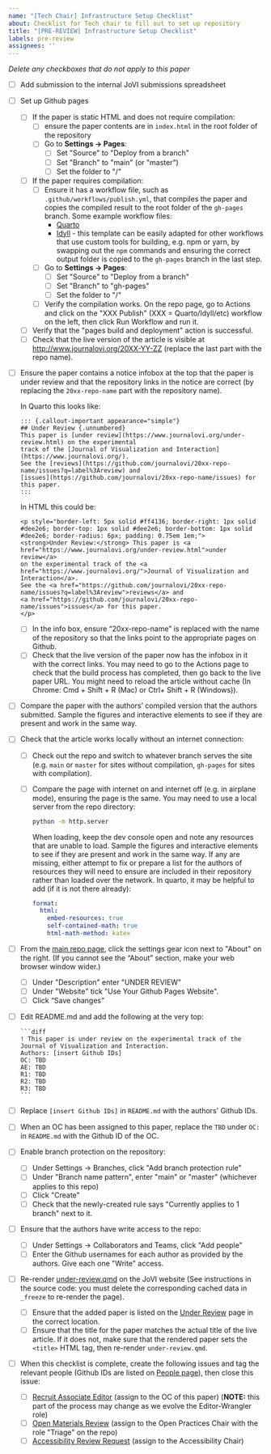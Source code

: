 ```yaml
---
name: "[Tech Chair] Infrastructure Setup Checklist"
about: Checklist for Tech chair to fill out to set up repository
title: "[PRE-REVIEW] Infrastructure Setup Checklist"
labels: pre-review
assignees: ''
---
```


<!--
## DO NOT EDIT THIS FILE OUTSIDE OF THE journalovi/jovi-workflows REPOSITORY
##
## This file is automatically updated in all repositories within the journalovi
## Github organization whenever the version in journalovi/jovi-workflows is
## changed, so any other edits will be overwritten. To update this file, make
## a commit or pull request at https://github.com/journalovi/jovi-workflows
-->

*Delete any checkboxes that do not apply to this paper*

- [ ] Add submission to the internal JoVI submissions spreadsheet
- [ ] Set up Github pages
   - [ ] If the paper is static HTML and does not require compilation:
      - [ ] ensure the paper contents are in `index.html` in the root folder of the repository
      - [ ] Go to **Settings -> Pages**:
         - [ ] Set "Source" to "Deploy from a branch"
         - [ ] Set "Branch" to "main" (or "master")
         - [ ] Set the folder to "/"
   - [ ] If the paper requires compilation:
      - [ ] Ensure it has a workflow file, such as `.github/workflows/publish.yml`, that compiles the paper and copies the compiled result to the root folder of the `gh-pages` branch. Some example workflow files:
         - [Quarto](https://github.com/journalovi/jovi-template-quarto/blob/main/.github/workflows/publish.yml)
         - [Idyll](https://github.com/journalovi/2024-Cashman-PAC-learning-game/blob/master/.github/workflows/publish.yml) - this template can be easily adapted for other workflows that use custom tools for building, e.g. npm or yarn, by swapping out the `npm` commands and ensuring the correct output folder is copied to the `gh-pages` branch in the last step.
      - [ ] Go to **Settings -> Pages**:
         - [ ] Set "Source" to "Deploy from a branch"
         - [ ] Set "Branch" to "gh-pages"
         - [ ] Set the folder to "/"
      - [ ] Verify the compilation works. On the repo page, go to Actions and click on the "XXX Publish" (XXX = Quarto/Idyll/etc) workflow on the left, then click Run Workflow and run it.
   - [ ] Verify that the "pages build and deployment" action is successful.
   - [ ] Check that the live version of the article is visible at http://www.journalovi.org/20XX-YY-ZZ (replace the last part with the repo name).
- [ ] Ensure the paper contains a notice infobox at the top that the paper is under review and that the repository links in the notice are correct (by replacing the `20xx-repo-name` part with the repository name).

   In Quarto this looks like:

   ```
   ::: {.callout-important appearance="simple"}
   ## Under Review {.unnumbered}
   This paper is [under review](https://www.journalovi.org/under-review.html) on the experimental
   track of the [Journal of Visualization and Interaction](https://www.journalovi.org/).
   See the [reviews](https://github.com/journalovi/20xx-repo-name/issues?q=label%3Areview) and
   [issues](https://github.com/journalovi/20xx-repo-name/issues) for this paper.
   :::
   ```

   In HTML this could be:

   ```
   <p style="border-left: 5px solid #ff4136; border-right: 1px solid #dee2e6; border-top: 1px solid #dee2e6; border-bottom: 1px solid #dee2e6; border-radius: 6px; padding: 0.75em 1em;">
   <strong>Under Review:</strong> This paper is <a href="https://www.journalovi.org/under-review.html">under review</a>
   on the experimental track of the <a href="https://www.journalovi.org/">Journal of Visualization and Interaction</a>.
   See the <a href="https://github.com/journalovi/20xx-repo-name/issues?q=label%3Areview">reviews</a> and
   <a href="https://github.com/journalovi/20xx-repo-name/issues">issues</a> for this paper.
   </p>
   ```
   - [ ] In the info box, ensure “20xx-repo-name” is replaced with the name of the repository so that the links point to the appropriate pages on Github.
   - [ ] Check that the live version of the paper now has the infobox in it with the correct links. You may need to go to the Actions page to check that the build process has completed, then go back to the live paper URL. You might need to reload the article without cache (In Chrome: Cmd + Shift + R (Mac) or Ctrl+ Shift + R (Windows)).
- [ ] Compare the paper with the authors’ compiled version that the authors submitted. Sample the figures and interactive elements to see if they are present and work in the same way.
- [ ] Check that the article works locally without an internet connection:
   - [ ] Check out the repo and switch to whatever branch serves the site (e.g. `main` or `master` for sites without compilation, `gh-pages` for sites with compilation).
   - [ ] Compare the page with internet on and internet off (e.g. in airplane mode), ensuring the page is the same. You may need to use a local server from the repo directory:

      ```sh
      python -m http.server
      ```

      When loading, keep the dev console open and note any resources that are unable to load. Sample the figures and interactive elements to see if they are present and work in the same way. If any are missing, either attempt to fix or prepare a list for the authors of resources they will need to ensure are included in their repository rather than loaded over the network. In quarto, it may be helpful to add (if it is not there already):

      ```yaml
      format:
        html:
          embed-resources: true
          self-contained-math: true
          html-math-method: katex
      ```
- [ ] From the [main repo page](../), click the settings gear icon next to "About" on the right. (If you cannot see the “About” section, make your web browser window wider.)
   - [ ] Under "Description" enter "UNDER REVIEW"
   - [ ] Under "Website" tick "Use Your Github Pages Website".
   - [ ] Click “Save changes”
- [ ] Edit README.md and add the following at the very top:
   ````
   ```diff
   ! This paper is under review on the experimental track of the Journal of Visualization and Interaction.
   Authors: [insert Github IDs]
   OC: TBD
   AE: TBD
   R1: TBD
   R2: TBD
   R3: TBD
   ```
   ````
- [ ] Replace `[insert Github IDs]` in `README.md` with the authors' Github IDs.
- [ ] When an OC has been assigned to this paper, replace the `TBD` under `OC:` in `README.md` with the Github ID of the OC.
- [ ] Enable branch protection on the repository:
   - [ ] Under Settings -> Branches, click "Add branch protection rule"
   - [ ] Under "Branch name pattern", enter "main" or "master" (whichever applies to this repo)
   - [ ] Click "Create"
   - [ ] Check that the newly-created rule says "Currently applies to 1 branch" next to it.
- [ ] Ensure that the authors have write access to the repo:
   - [ ] Under Settings -> Collaborators and Teams, click "Add people"
   - [ ] Enter the Github usernames for each author as provided by the authors. Give each one "Write" access.
- [ ] Re-render [under-review.qmd](https://github.com/journalovi/journalovi.github.io/blob/main/under-review.qmd) on the JoVI website (See instructions in the source code: you must delete the corresponding cached data in `_freeze` to re-render the page).
   - [ ] Ensure that the added paper is listed on the [Under Review](https://www.journalovi.org/under-review.html) page in the correct location.
   - [ ] Ensure that the title for the paper matches the actual title of the live article. If it does not, make sure that the rendered paper sets the `<title>` HTML tag, then re-render `under-review.qmd`.
- [ ] When this checklist is complete, create the following issues and tag the relevant people (Github IDs are listed on [People page](https://www.journalovi.org/people.html)), then close this issue:
   - [ ] [Recruit Associate Editor](new?assignees=&labels=pre-review&projects=&template=91_tech_org-recruit_editor.md&title=%5BPRE-REVIEW%5D+Recruit+Associate+Editor) (assign to the OC of this paper) (**NOTE:** this part of the process may change as we evolve the Editor-Wrangler role)
   - [ ] [Open Materials Review](new?assignees=&labels=review&projects=&template=92_tech_open-review.md&title=%5BREVIEW%5D+Open+Materials+Review) (assign to the Open Practices Chair with the role "Triage" on the repo)
   - [ ] [Accessibility Review Request](new?assignees=&labels=pre-review&projects=&template=93_tech_acc-review_request.md&title=%5BPRE-REVIEW%5D+Accessibility+Review+Request) (assign to the Accessibility Chair)
